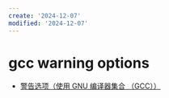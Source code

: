 ```yaml
---
create: '2024-12-07'
modified: '2024-12-07'
---
```


# gcc warning options

* [警告选项（使用 GNU 编译器集合 （GCC））](https://gcc.gnu.org/onlinedocs/gcc/Warning-Options.html)